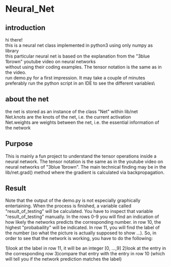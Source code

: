 # Neural_Net
## introduction
hi there!\
this is a neural net class implemented in python3 using only numpy as library \
this particular neural net is based on the explanation from the "3blue 1brown" youtube video on neural networks\
without using their coding examples. The tensor notation is the same as in the video.\
run demo.py for a first impression. It may take a couple of minutes\
preferably run the python script in an IDE to see the different variables\
## about the net
the net is stored as an instance of the class "Net" within lib/net \
Net.knots are the knots of the net, i.e. the current activation\
Net.weights are weights between the net, i.e. the essential information of the network

## Purpose
This is mainly a fun project to understand the tensor operations inside a neural network. The tensor notation is the same as in the youtube video on neural networks of "3blue 1brown".
The main technical finding may be in the lib/net.grad() method where the gradient is calculated via backpropagation.


## Result
Note that the output of the demo.py is not especially graphically entertaining.
When the process is finished, a variable called "result_of_testing" will be calculated.
You have to inspect that variable "result_of_testing" manually.
In the rows 0-9 you will find an indication of how likely the networks predicts the corresponding number.
in row 10, the highest "probabaility" will be indicated.
In row 11, you will find the label of the number (so what the picture is actually supposed to show ...).
So, in order to see that the network is working, you have to do the following:

1)look at the label in row 11, it will be an integer [0, ...,9]
2)look at the entry in the corresponding row
3)compare that entry with the entry in row 10 (which will tell you if the network prediction matches the label)

